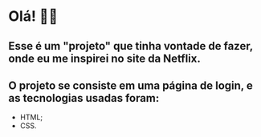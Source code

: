 # Olá! 👋🏾

## Esse é um "projeto" que tinha vontade de fazer, onde eu me inspirei no site da Netflix.

## O projeto se consiste em uma página de login, e as tecnologias usadas foram:

- HTML;
- CSS.
